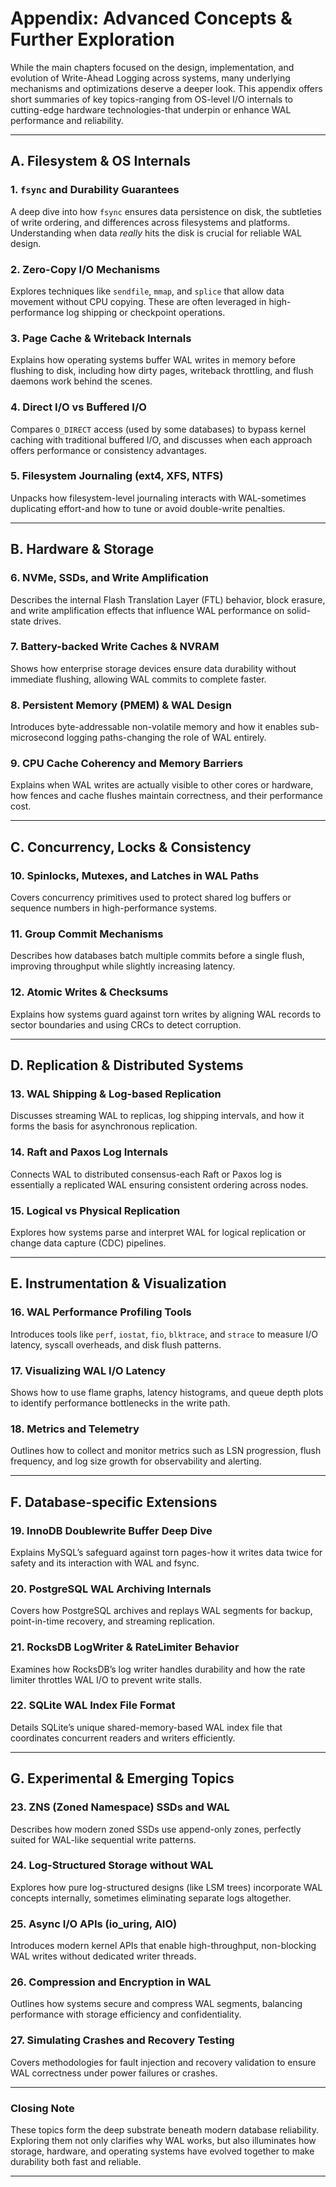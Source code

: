 # Appendix: Advanced Concepts & Further Exploration

While the main chapters focused on the design, implementation, and evolution of Write-Ahead Logging across systems, many underlying mechanisms and optimizations deserve a deeper look.
This appendix offers short summaries of key topics-ranging from OS-level I/O internals to cutting-edge hardware technologies-that underpin or enhance WAL performance and reliability.

---

## **A. Filesystem & OS Internals**

### **1. `fsync` and Durability Guarantees**

A deep dive into how `fsync` ensures data persistence on disk, the subtleties of write ordering, and differences across filesystems and platforms. Understanding when data *really* hits the disk is crucial for reliable WAL design.

### **2. Zero-Copy I/O Mechanisms**

Explores techniques like `sendfile`, `mmap`, and `splice` that allow data movement without CPU copying. These are often leveraged in high-performance log shipping or checkpoint operations.

### **3. Page Cache & Writeback Internals**

Explains how operating systems buffer WAL writes in memory before flushing to disk, including how dirty pages, writeback throttling, and flush daemons work behind the scenes.

### **4. Direct I/O vs Buffered I/O**

Compares `O_DIRECT` access (used by some databases) to bypass kernel caching with traditional buffered I/O, and discusses when each approach offers performance or consistency advantages.

### **5. Filesystem Journaling (ext4, XFS, NTFS)**

Unpacks how filesystem-level journaling interacts with WAL-sometimes duplicating effort-and how to tune or avoid double-write penalties.

---

## **B. Hardware & Storage**

### **6. NVMe, SSDs, and Write Amplification**

Describes the internal Flash Translation Layer (FTL) behavior, block erasure, and write amplification effects that influence WAL performance on solid-state drives.

### **7. Battery-backed Write Caches & NVRAM**

Shows how enterprise storage devices ensure data durability without immediate flushing, allowing WAL commits to complete faster.

### **8. Persistent Memory (PMEM) & WAL Design**

Introduces byte-addressable non-volatile memory and how it enables sub-microsecond logging paths-changing the role of WAL entirely.

### **9. CPU Cache Coherency and Memory Barriers**

Explains when WAL writes are actually visible to other cores or hardware, how fences and cache flushes maintain correctness, and their performance cost.

---

## **C. Concurrency, Locks & Consistency**

### **10. Spinlocks, Mutexes, and Latches in WAL Paths**

Covers concurrency primitives used to protect shared log buffers or sequence numbers in high-performance systems.

### **11. Group Commit Mechanisms**

Describes how databases batch multiple commits before a single flush, improving throughput while slightly increasing latency.

### **12. Atomic Writes & Checksums**

Explains how systems guard against torn writes by aligning WAL records to sector boundaries and using CRCs to detect corruption.

---

## **D. Replication & Distributed Systems**

### **13. WAL Shipping & Log-based Replication**

Discusses streaming WAL to replicas, log shipping intervals, and how it forms the basis for asynchronous replication.

### **14. Raft and Paxos Log Internals**

Connects WAL to distributed consensus-each Raft or Paxos log is essentially a replicated WAL ensuring consistent ordering across nodes.

### **15. Logical vs Physical Replication**

Explores how systems parse and interpret WAL for logical replication or change data capture (CDC) pipelines.

---

## **E. Instrumentation & Visualization**

### **16. WAL Performance Profiling Tools**

Introduces tools like `perf`, `iostat`, `fio`, `blktrace`, and `strace` to measure I/O latency, syscall overheads, and disk flush patterns.

### **17. Visualizing WAL I/O Latency**

Shows how to use flame graphs, latency histograms, and queue depth plots to identify performance bottlenecks in the write path.

### **18. Metrics and Telemetry**

Outlines how to collect and monitor metrics such as LSN progression, flush frequency, and log size growth for observability and alerting.

---

## **F. Database-specific Extensions**

### **19. InnoDB Doublewrite Buffer Deep Dive**

Explains MySQL’s safeguard against torn pages-how it writes data twice for safety and its interaction with WAL and fsync.

### **20. PostgreSQL WAL Archiving Internals**

Covers how PostgreSQL archives and replays WAL segments for backup, point-in-time recovery, and streaming replication.

### **21. RocksDB LogWriter & RateLimiter Behavior**

Examines how RocksDB’s log writer handles durability and how the rate limiter throttles WAL I/O to prevent write stalls.

### **22. SQLite WAL Index File Format**

Details SQLite’s unique shared-memory-based WAL index file that coordinates concurrent readers and writers efficiently.

---

## **G. Experimental & Emerging Topics**

### **23. ZNS (Zoned Namespace) SSDs and WAL**

Describes how modern zoned SSDs use append-only zones, perfectly suited for WAL-like sequential write patterns.

### **24. Log-Structured Storage without WAL**

Explores how pure log-structured designs (like LSM trees) incorporate WAL concepts internally, sometimes eliminating separate logs altogether.

### **25. Async I/O APIs (io_uring, AIO)**

Introduces modern kernel APIs that enable high-throughput, non-blocking WAL writes without dedicated writer threads.

### **26. Compression and Encryption in WAL**

Outlines how systems secure and compress WAL segments, balancing performance with storage efficiency and confidentiality.

### **27. Simulating Crashes and Recovery Testing**

Covers methodologies for fault injection and recovery validation to ensure WAL correctness under power failures or crashes.

---

### **Closing Note**

These topics form the deep substrate beneath modern database reliability. Exploring them not only clarifies why WAL works, but also illuminates how storage, hardware, and operating systems have evolved together to make durability both fast and reliable.

---